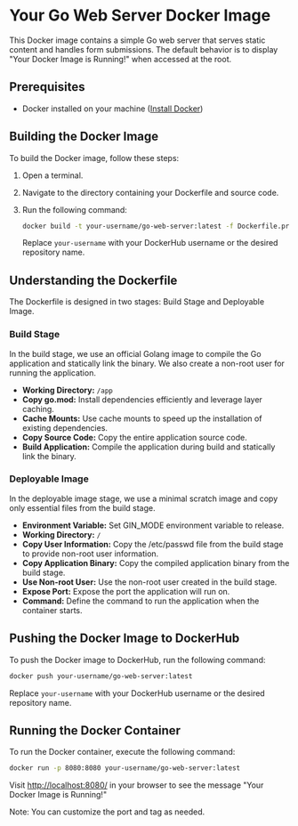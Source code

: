 
# Your Go Web Server Docker Image

This Docker image contains a simple Go web server that serves static content and handles form submissions. The default behavior is to display "Your Docker Image is Running!" when accessed at the root.

## Prerequisites

- Docker installed on your machine ([Install Docker](https://docs.docker.com/get-docker/))

## Building the Docker Image

To build the Docker image, follow these steps:

1. Open a terminal.
2. Navigate to the directory containing your Dockerfile and source code.
3. Run the following command:

    ```bash
    docker build -t your-username/go-web-server:latest -f Dockerfile.prod .
    ```

    Replace `your-username` with your DockerHub username or the desired repository name.

## Understanding the Dockerfile

The Dockerfile is designed in two stages: Build Stage and Deployable Image.

### Build Stage

In the build stage, we use an official Golang image to compile the Go application and statically link the binary. We also create a non-root user for running the application.

- **Working Directory:** `/app`
- **Copy go.mod:** Install dependencies efficiently and leverage layer caching.
- **Cache Mounts:** Use cache mounts to speed up the installation of existing dependencies.
- **Copy Source Code:** Copy the entire application source code.
- **Build Application:** Compile the application during build and statically link the binary.

### Deployable Image

In the deployable image stage, we use a minimal scratch image and copy only essential files from the build stage.

- **Environment Variable:** Set GIN_MODE environment variable to release.
- **Working Directory:** `/`
- **Copy User Information:** Copy the /etc/passwd file from the build stage to provide non-root user information.
- **Copy Application Binary:** Copy the compiled application binary from the build stage.
- **Use Non-root User:** Use the non-root user created in the build stage.
- **Expose Port:** Expose the port the application will run on.
- **Command:** Define the command to run the application when the container starts.

## Pushing the Docker Image to DockerHub

To push the Docker image to DockerHub, run the following command:

```bash
docker push your-username/go-web-server:latest
```

Replace `your-username` with your DockerHub username or the desired repository name.

## Running the Docker Container

To run the Docker container, execute the following command:

```bash
docker run -p 8080:8080 your-username/go-web-server:latest
```

Visit [http://localhost:8080/](http://localhost:8080/) in your browser to see the message "Your Docker Image is Running!"

Note: You can customize the port and tag as needed.
